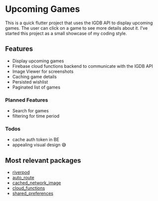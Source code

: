 # Upcoming Games

This is a quick flutter project that uses the IGDB API to display upcoming games. The user can click on a game to see
more details about it. I've started this project as a small showcase of my coding style.

## Features

* Display upcoming games
* Firebase cloud functions backend to communicate with the IGDB API
* Image Viewer for screenshots
* Caching game details
* Persisted wishlist
* Paginated list of games

### Planned Features

* Search for games
* filtering for time period

### Todos

* cache auth token in BE
* appealing visual design :sweat_smile:

## Most relevant packages

* [riverpod](https://pub.dev/packages/riverpod)
* [auto_route](https://pub.dev/packages/auto_route)
* [cached_network_image](https://pub.dev/packages/cached_network_image)
* [cloud_functions](https://pub.dev/packages/cloud_functions)
* [shared_preferences](https://pub.dev/packages/shared_preferences)
